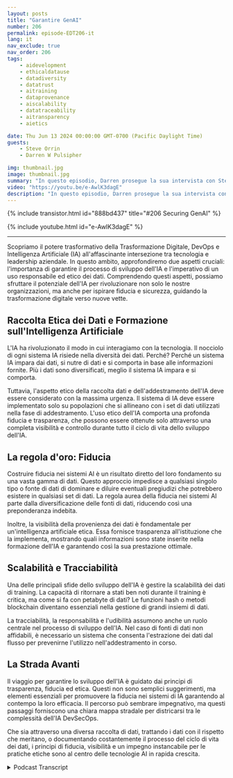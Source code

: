 ```yaml
---
layout: posts
title: "Garantire GenAI"
number: 206
permalink: episode-EDT206-it
lang: it
nav_exclude: true
nav_order: 206
tags:
    - aidevelopment
    - ethicaldatause
    - datadiversity
    - datatrust
    - aitraining
    - dataprovenance
    - aiscalability
    - datatraceability
    - aitransparency
    - aietics

date: Thu Jun 13 2024 00:00:00 GMT-0700 (Pacific Daylight Time)
guests:
    - Steve Orrin
    - Darren W Pulsipher

img: thumbnail.jpg
image: thumbnail.jpg
summary: "In questo episodio, Darren prosegue la sua intervista con Steve Orrin, il CTO di Intel Federal. Discutono il cambiamento di paradigma in DevSecOps per gestire l'intelligenza artificiale e la natura dinamica dello sviluppo delle applicazioni richiesta dall'IA."
video: "https://youtu.be/e-AwlK3dagE"
description: "In questo episodio, Darren prosegue la sua intervista con Steve Orrin, il CTO di Intel Federal. Discutono il cambiamento di paradigma in DevSecOps per gestire l'intelligenza artificiale e la natura dinamica dello sviluppo delle applicazioni richiesta dall'IA."
---
```


<div>
{% include transistor.html id="888bd437" title="#206 Securing GenAI" %}

{% include youtube.html id="e-AwlK3dagE" %}
</div>

---

Scopriamo il potere trasformativo della Trasformazione Digitale, DevOps e Intelligenza Artificiale (IA) all'affascinante intersezione tra tecnologia e leadership aziendale. In questo ambito, approfondiremo due aspetti cruciali: l'importanza di garantire il processo di sviluppo dell'IA e l'imperativo di un uso responsabile ed etico dei dati. Comprendendo questi aspetti, possiamo sfruttare il potenziale dell'IA per rivoluzionare non solo le nostre organizzazioni, ma anche per ispirare fiducia e sicurezza, guidando la trasformazione digitale verso nuove vette.

## Raccolta Etica dei Dati e Formazione sull'Intelligenza Artificiale

L'IA ha rivoluzionato il modo in cui interagiamo con la tecnologia. Il nocciolo di ogni sistema IA risiede nella diversità dei dati. Perché? Perché un sistema IA impara dai dati, si nutre di dati e si comporta in base alle informazioni fornite. Più i dati sono diversificati, meglio il sistema IA impara e si comporta.

Tuttavia, l'aspetto etico della raccolta dati e dell'addestramento dell'IA deve essere considerato con la massima urgenza. Il sistema di IA deve essere implementato solo su popolazioni che si allineano con i set di dati utilizzati nella fase di addestramento. L'uso etico dell'IA comporta una profonda fiducia e trasparenza, che possono essere ottenute solo attraverso una completa visibilità e controllo durante tutto il ciclo di vita dello sviluppo dell'IA.

## La regola d'oro: Fiducia

Costruire fiducia nei sistemi AI è un risultato diretto del loro fondamento su una vasta gamma di dati. Questo approccio impedisce a qualsiasi singolo tipo o fonte di dati di dominare e diluire eventuali pregiudizi che potrebbero esistere in qualsiasi set di dati. La regola aurea della fiducia nei sistemi AI parte dalla diversificazione delle fonti di dati, riducendo così una preponderanza indebita.

Inoltre, la visibilità della provenienza dei dati è fondamentale per un'intelligenza artificiale etica. Essa fornisce trasparenza all'istituzione che la implementa, mostrando quali informazioni sono state inserite nella formazione dell'IA e garantendo così la sua prestazione ottimale.

## Scalabilità e Tracciabilità

Una delle principali sfide dello sviluppo dell'IA è gestire la scalabilità dei dati di training. La capacità di ritornare a stati ben noti durante il training è critica, ma come si fa con petabyte di dati? Le funzioni hash o metodi blockchain diventano essenziali nella gestione di grandi insiemi di dati.

La tracciabilità, la responsabilità e l'udibilità assumono anche un ruolo centrale nel processo di sviluppo dell'IA. Nel caso di fonti di dati non affidabili, è necessario un sistema che consenta l'estrazione dei dati dal flusso per prevenirne l'utilizzo nell'addestramento in corso.

## La Strada Avanti

Il viaggio per garantire lo sviluppo dell'IA è guidato dai principi di trasparenza, fiducia ed etica. Questi non sono semplici suggerimenti, ma elementi essenziali per promuovere la fiducia nei sistemi di IA garantendo al contempo la loro efficacia. Il percorso può sembrare impegnativo, ma questi passaggi forniscono una chiara mappa stradale per districarsi tra le complessità dell'IA DevSecOps.

Che sia attraverso una diversa raccolta di dati, trattando i dati con il rispetto che meritano, o documentando costantemente il processo del ciclo di vita dei dati, i principi di fiducia, visibilità e un impegno instancabile per le pratiche etiche sono al centro delle tecnologie AI in rapida crescita.



<details>
<summary> Podcast Transcript </summary>

<p></p>

</details>
